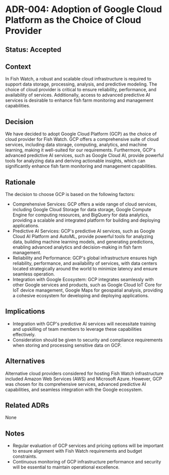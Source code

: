 # ADR-004: Adoption of Google Cloud Platform as the Choice of Cloud Provider

## Status: Accepted

## Context
In Fish Watch, a robust and scalable cloud infrastructure is required to support data storage, processing, analysis, and predictive modeling. The choice of cloud provider is critical to ensure reliability, performance, and availability of services. Additionally, access to advanced predictive AI services is desirable to enhance fish farm monitoring and management capabilities.

## Decision
We have decided to adopt Google Cloud Platform (GCP) as the choice of cloud provider for Fish Watch. GCP offers a comprehensive suite of cloud services, including data storage, computing, analytics, and machine learning, making it well-suited for our requirements. Furthermore, GCP's advanced predictive AI services, such as Google Cloud AI, provide powerful tools for analyzing data and deriving actionable insights, which can significantly enhance fish farm monitoring and management capabilities.

## Rationale
The decision to choose GCP is based on the following factors:
- Comprehensive Services: GCP offers a wide range of cloud services, including Google Cloud Storage for data storage, Google Compute Engine for computing resources, and BigQuery for data analytics, providing a scalable and integrated platform for building and deploying applications.
- Predictive AI Services: GCP's predictive AI services, such as Google Cloud AI Platform and AutoML, provide powerful tools for analyzing data, building machine learning models, and generating predictions, enabling advanced analytics and decision-making in fish farm management.
- Reliability and Performance: GCP's global infrastructure ensures high reliability, performance, and availability of services, with data centers located strategically around the world to minimize latency and ensure seamless operation.
- Integration with Google Ecosystem: GCP integrates seamlessly with other Google services and products, such as Google Cloud IoT Core for IoT device management, Google Maps for geospatial analysis, providing a cohesive ecosystem for developing and deploying applications.

## Implications
- Integration with GCP's predictive AI services will necessitate training and upskilling of team members to leverage these capabilities effectively.
- Consideration should be given to security and compliance requirements when storing and processing sensitive data on GCP.

## Alternatives
Alternative cloud providers considered for hosting Fish Watch infrastructure included Amazon Web Services (AWS) and Microsoft Azure. However, GCP was chosen for its comprehensive services, advanced predictive AI capabilities, and seamless integration with the Google ecosystem.

## Related ADRs
None

## Notes
- Regular evaluation of GCP services and pricing options will be important to ensure alignment with Fish Watch requirements and budget constraints.
- Continuous monitoring of GCP infrastructure performance and security will be essential to maintain operational excellence.


